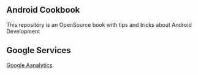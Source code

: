 Android Cookbook
-----------------

This repository is an OpenSource book with tips and tricks about Android Development

## Google Services

[Google Aanalytics](google-services/google-analytics.md)